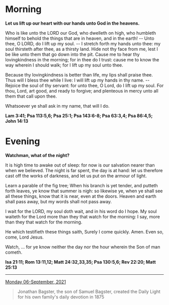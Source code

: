# Morning

**Let us lift up our heart with our hands unto God in the heavens.**
 
Who is like unto the LORD our God, who dwelleth on high, who humbleth himself to behold the things that are in heaven, and in the earth! -- Unto thee, O LORD, do I lift up my soul. -- I stretch forth my hands unto thee: my soul thirsteth after thee, as a thirsty land. Hide not thy face from me, lest I be like unto them that go down into the pit. Cause me to hear thy lovingkindness in the morning; for in thee do I trust: cause me to know the way wherein I should walk; for I lift up my soul unto thee.
 
Because thy lovingkindness is better than life, my lips shall praise thee. Thus will I bless thee while I live: I will lift up my hands in thy name. -- Rejoice the soul of thy servant: for unto thee, O Lord, do I lift up my soul. For thou, Lord, art good, and ready to forgive; and plenteous in mercy unto all them that call upon thee.
 
Whatsoever ye shall ask in my name, that will I do.  

**Lam 3:41; Psa 113:5,6; Psa 25:1; Psa 143:6-8; Psa 63:3,4; Psa 86:4,5; John 14:13**

# Evening

**Watchman, what of the night?**
 
It is high time to awake out of sleep: for now is our salvation nearer than when we believed. The night is far spent, the day is at hand: let us therefore cast off the works of darkness, and let us put on the armour of light.
 
Learn a parable of the fig tree; When his branch is yet tender, and putteth forth leaves, ye know that summer is nigh: so likewise ye, when ye shall see all these things, know that it is near, even at the doors. Heaven and earth shall pass away, but my words shall not pass away.
 
I wait for the LORD, my soul doth wait, and in his word do I hope. My soul waiteth for the Lord more than they that watch for the morning: I say, more than they that watch for the morning.
 
He which testifieth these things saith, Surely I come quickly. Amen. Even so, come, Lord Jesus.
 
Watch, ... for ye know neither the day nor the hour wherein the Son of man cometh.  

**Isa 21:11; Rom 13:11,12; Matt 24:32,33,35; Psa 130:5,6; Rev 22:20; Matt 25:13**

---

[Monday 06-September, 2021](https://t.me/s/daily_light)

> Jonathan Bagster, the son of Samuel Bagster, created the Daily Light for his own family's daily devotion in 1875

